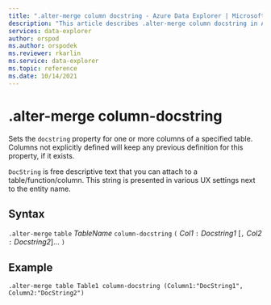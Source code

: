 ```yaml
---
title: ".alter-merge column docstring - Azure Data Explorer | Microsoft Docs"
description: "This article describes .alter-merge column docstring in Azure Data Explorer."
services: data-explorer
author: orspod
ms.author: orspodek
ms.reviewer: rkarlin
ms.service: data-explorer
ms.topic: reference
ms.date: 10/14/2021
---
```

# .alter-merge column-docstring

Sets the `docstring` property for one or more columns of a specified table. Columns not explicitly defined will keep any previous definition for this property, if it exists.

`DocString` is free descriptive text that you can attach to a table/function/column. This string is presented in various UX settings next to the entity name.

## Syntax

`.alter-merge` `table` *TableName* `column-docstring` `(` *Col1* `:` *Docstring1* [`,` *Col2* `:` *Docstring2*]... `)`

## Example 

```kusto
.alter-merge table Table1 column-docstring (Column1:"DocString1", Column2:"DocString2")
```
